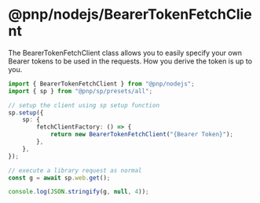 # @pnp/nodejs/BearerTokenFetchClient

The BearerTokenFetchClient class allows you to easily specify your own Bearer tokens to be used in the requests. How you derive the token is up to you.

```TypeScript
import { BearerTokenFetchClient } from "@pnp/nodejs";
import { sp } from "@pnp/sp/presets/all";

// setup the client using sp setup function
sp.setup({
    sp: {
        fetchClientFactory: () => {
            return new BearerTokenFetchClient("{Bearer Token}");
        },
    },
});

// execute a library request as normal
const g = await sp.web.get();

console.log(JSON.stringify(g, null, 4));
```
